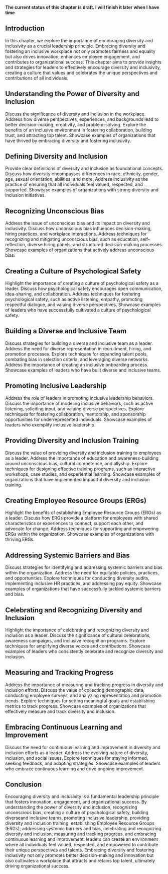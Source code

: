 **The current status of this chapter is draft. I will finish it later when I have time**

Introduction
------------

In this chapter, we explore the importance of encouraging diversity and inclusivity as a crucial leadership principle. Embracing diversity and fostering an inclusive workplace not only promotes fairness and equality but also drives innovation, enhances employee engagement, and contributes to organizational success. This chapter aims to provide insights and strategies for leaders to effectively encourage diversity and inclusivity, creating a culture that values and celebrates the unique perspectives and contributions of all individuals.

Understanding the Power of Diversity and Inclusion
--------------------------------------------------

Discuss the significance of diversity and inclusion in the workplace. Address how diverse perspectives, experiences, and backgrounds lead to better decision-making, creativity, and problem-solving. Explore the benefits of an inclusive environment in fostering collaboration, building trust, and attracting top talent. Showcase examples of organizations that have thrived by embracing diversity and fostering inclusivity.

Defining Diversity and Inclusion
--------------------------------

Provide clear definitions of diversity and inclusion as foundational concepts. Discuss how diversity encompasses differences in race, ethnicity, gender, age, sexual orientation, abilities, and more. Address inclusivity as the practice of ensuring that all individuals feel valued, respected, and supported. Showcase examples of organizations with strong diversity and inclusion initiatives.

Recognizing Unconscious Bias
----------------------------

Address the issue of unconscious bias and its impact on diversity and inclusivity. Discuss how unconscious bias influences decision-making, hiring practices, and workplace interactions. Address techniques for recognizing and mitigating unconscious bias, such as education, self-reflection, diverse hiring panels, and structured decision-making processes. Showcase examples of organizations that actively address unconscious bias.

Creating a Culture of Psychological Safety
------------------------------------------

Highlight the importance of creating a culture of psychological safety as a leader. Discuss how psychological safety encourages open communication, idea-sharing, and collaboration. Address techniques for fostering psychological safety, such as active listening, empathy, promoting respectful dialogue, and valuing diverse perspectives. Showcase examples of leaders who have successfully cultivated a culture of psychological safety.

Building a Diverse and Inclusive Team
-------------------------------------

Discuss strategies for building a diverse and inclusive team as a leader. Address the need for diverse representation in recruitment, hiring, and promotion processes. Explore techniques for expanding talent pools, combating bias in selection criteria, and leveraging diverse networks. Address the importance of creating an inclusive onboarding process. Showcase examples of leaders who have built diverse and inclusive teams.

Promoting Inclusive Leadership
------------------------------

Address the role of leaders in promoting inclusive leadership behaviors. Discuss the importance of modeling inclusive behaviors, such as active listening, soliciting input, and valuing diverse perspectives. Explore techniques for fostering collaboration, mentorship, and sponsorship opportunities for underrepresented individuals. Showcase examples of leaders who exemplify inclusive leadership.

Providing Diversity and Inclusion Training
------------------------------------------

Discuss the value of providing diversity and inclusion training to employees as a leader. Address the importance of education and awareness-building around unconscious bias, cultural competence, and allyship. Explore techniques for designing effective training programs, such as interactive workshops, case studies, and experiential learning. Showcase examples of organizations that have implemented impactful diversity and inclusion training.

Creating Employee Resource Groups (ERGs)
----------------------------------------

Highlight the benefits of establishing Employee Resource Groups (ERGs) as a leader. Discuss how ERGs provide a platform for employees with shared characteristics or experiences to connect, support each other, and advocate for change. Address techniques for supporting and empowering ERGs within the organization. Showcase examples of organizations with thriving ERGs.

Addressing Systemic Barriers and Bias
-------------------------------------

Discuss strategies for identifying and addressing systemic barriers and bias within the organization. Address the need for equitable policies, practices, and opportunities. Explore techniques for conducting diversity audits, implementing inclusive HR practices, and addressing pay equity. Showcase examples of organizations that have successfully tackled systemic barriers and bias.

Celebrating and Recognizing Diversity and Inclusion
---------------------------------------------------

Highlight the importance of celebrating and recognizing diversity and inclusion as a leader. Discuss the significance of cultural celebrations, awareness campaigns, and inclusive recognition programs. Explore techniques for amplifying diverse voices and contributions. Showcase examples of leaders who consistently celebrate and recognize diversity and inclusion.

Measuring and Tracking Progress
-------------------------------

Address the importance of measuring and tracking progress in diversity and inclusion efforts. Discuss the value of collecting demographic data, conducting employee surveys, and analyzing representation and promotion trends. Explore techniques for setting meaningful goals and establishing metrics to track progress. Showcase examples of organizations that effectively measure and track diversity and inclusion.

Embracing Continuous Learning and Improvement
---------------------------------------------

Discuss the need for continuous learning and improvement in diversity and inclusion efforts as a leader. Address the evolving nature of diversity, inclusion, and social issues. Explore techniques for staying informed, seeking feedback, and adapting strategies. Showcase examples of leaders who embrace continuous learning and drive ongoing improvement.

Conclusion
----------

Encouraging diversity and inclusivity is a fundamental leadership principle that fosters innovation, engagement, and organizational success. By understanding the power of diversity and inclusion, recognizing unconscious bias, creating a culture of psychological safety, building diverseand inclusive teams, promoting inclusive leadership, providing diversity and inclusion training, establishing Employee Resource Groups (ERGs), addressing systemic barriers and bias, celebrating and recognizing diversity and inclusion, measuring and tracking progress, and embracing continuous learning and improvement, leaders can create an environment where all individuals feel valued, respected, and empowered to contribute their unique perspectives and talents. Embracing diversity and fostering inclusivity not only promotes better decision-making and innovation but also cultivates a workplace that attracts and retains top talent, ultimately driving organizational success.
